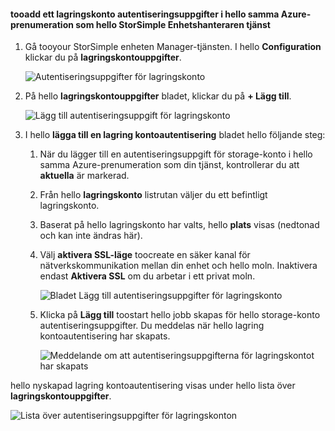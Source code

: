<!--author=alkohli last changed: 01/20/17-->


#### <a name="tooadd-a-storage-account-credential-in-hello-same-azure-subscription-as-hello-storsimple-device-manager-service"></a>tooadd ett lagringskonto autentiseringsuppgifter i hello samma Azure-prenumeration som hello StorSimple Enhetshanteraren tjänst

1. Gå tooyour StorSimple enheten Manager-tjänsten. I hello **Configuration** klickar du på **lagringskontouppgifter**.

    ![Autentiseringsuppgifter för lagringskonto](./media/storsimple-8000-configure-new-storage-account-u2/createnewstorageacct1.png)

2. På hello **lagringskontouppgifter** bladet, klickar du på **+ Lägg till**.

    ![Lägg till autentiseringsuppgift för lagringskonto](./media/storsimple-8000-configure-new-storage-account-u2/createnewstorageacct2.png)

3. I hello **lägga till en lagring kontoautentisering** bladet hello följande steg:

    1. När du lägger till en autentiseringsuppgift för storage-konto i hello samma Azure-prenumeration som din tjänst, kontrollerar du att **aktuella** är markerad.

    2. Från hello **lagringskonto** listrutan väljer du ett befintligt lagringskonto.

    3. Baserat på hello lagringskonto har valts, hello **plats** visas (nedtonad och kan inte ändras här).

    4. Välj **aktivera SSL-läge** toocreate en säker kanal för nätverkskommunikation mellan din enhet och hello moln. Inaktivera endast **Aktivera SSL** om du arbetar i ett privat moln.

        ![Bladet Lägg till autentiseringsuppgifter för lagringskonto](./media/storsimple-8000-configure-new-storage-account-u2/createnewstorageacct3.png)

    5. Klicka på **Lägg till** toostart hello jobb skapas för hello storage-konto autentiseringsuppgifter. Du meddelas när hello lagring kontoautentisering har skapats.

        ![Meddelande om att autentiseringsuppgifterna för lagringskontot har skapats](./media/storsimple-8000-configure-new-storage-account-u2/createnewstorageacct5.png)

hello nyskapad lagring kontoautentisering visas under hello lista över **lagringskontouppgifter**.

![Lista över autentiseringsuppgifter för lagringskonton](./media/storsimple-8000-configure-new-storage-account-u2/createnewstorageacct6.png)

